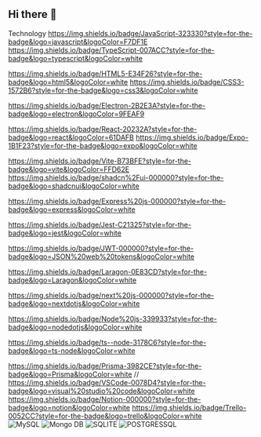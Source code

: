 ## Hi there 👋

<!--
**BencaoNkaziToko/BencaoNkaziToko** is a ✨ _special_ ✨ repository because its `README.md` (this file) appears on your GitHub profile.

Here are some ideas to get you started:

- 🔭 I’m currently working on ...
- 🌱 I’m currently learning ...
- 👯 I’m looking to collaborate on ...
- 🤔 I’m looking for help with ...
- 💬 Ask me about ...
- 📫 How to reach me: ...
- 😄 Pronouns: ...
- ⚡ Fun fact: ...
-->

Technology 
https://img.shields.io/badge/JavaScript-323330?style=for-the-badge&logo=javascript&logoColor=F7DF1E
https://img.shields.io/badge/TypeScript-007ACC?style=for-the-badge&logo=typescript&logoColor=white

https://img.shields.io/badge/HTML5-E34F26?style=for-the-badge&logo=html5&logoColor=white
https://img.shields.io/badge/CSS3-1572B6?style=for-the-badge&logo=css3&logoColor=white

https://img.shields.io/badge/Electron-2B2E3A?style=for-the-badge&logo=electron&logoColor=9FEAF9

https://img.shields.io/badge/React-20232A?style=for-the-badge&logo=react&logoColor=61DAFB
https://img.shields.io/badge/Expo-1B1F23?style=for-the-badge&logo=expo&logoColor=white

https://img.shields.io/badge/Vite-B73BFE?style=for-the-badge&logo=vite&logoColor=FFD62E
https://img.shields.io/badge/shadcn%2Fui-000000?style=for-the-badge&logo=shadcnui&logoColor=white

https://img.shields.io/badge/Express%20js-000000?style=for-the-badge&logo=express&logoColor=white

https://img.shields.io/badge/Jest-C21325?style=for-the-badge&logo=jest&logoColor=white

https://img.shields.io/badge/JWT-000000?style=for-the-badge&logo=JSON%20web%20tokens&logoColor=white

https://img.shields.io/badge/Laragon-0E83CD?style=for-the-badge&logo=Laragon&logoColor=white

https://img.shields.io/badge/next%20js-000000?style=for-the-badge&logo=nextdotjs&logoColor=white

https://img.shields.io/badge/Node%20js-339933?style=for-the-badge&logo=nodedotjs&logoColor=white

https://img.shields.io/badge/ts--node-3178C6?style=for-the-badge&logo=ts-node&logoColor=white


https://img.shields.io/badge/Prisma-3982CE?style=for-the-badge&logo=Prisma&logoColor=white
//
https://img.shields.io/badge/VSCode-0078D4?style=for-the-badge&logo=visual%20studio%20code&logoColor=white
https://img.shields.io/badge/Notion-000000?style=for-the-badge&logo=notion&logoColor=white
https://img.shields.io/badge/Trello-0052CC?style=for-the-badge&logo=trello&logoColor=white
<br>
![MySQL](https://img.shields.io/badge/MySQL-005C84?style=for-the-badge&logo=mysql&logoColor=white) ![Mongo DB](https://img.shields.io/badge/MongoDB-4EA94B?style=for-the-badge&logo=mongodb&logoColor=white) ![SQLITE](https://img.shields.io/badge/Sqlite-003B57?style=for-the-badge&logo=sqlite&logoColor=white) ![POSTGRESSQL](https://img.shields.io/badge/PostgreSQL-316192?style=for-the-badge&logo=postgresql&logoColor=white) 

